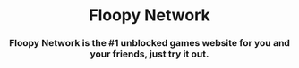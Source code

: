 <div align='center'>

# Floopy Network

### Floopy Network is the #1 unblocked games website for you and your friends, just try it out.
